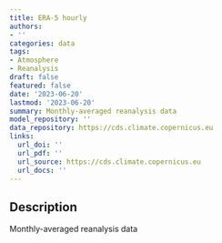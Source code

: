 ```yaml
---
title: ERA-5 hourly
authors:
- ''
categories: data
tags:
- Atmosphere
- Reanalysis
draft: false
featured: false
date: '2023-06-20'
lastmod: '2023-06-20'
summary: Monthly-averaged reanalysis data
model_repository: ''
data_repository: https://cds.climate.copernicus.eu
links:
  url_doi: ''
  url_pdf: ''
  url_source: https://cds.climate.copernicus.eu
  url_docs: ''
---
```


## Description

Monthly-averaged reanalysis data

